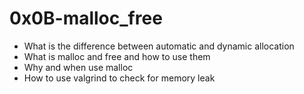 # 0x0B-malloc_free

* What is the difference between automatic and dynamic allocation
* What is malloc and free and how to use them
* Why and when use malloc
* How to use valgrind to check for memory leak

